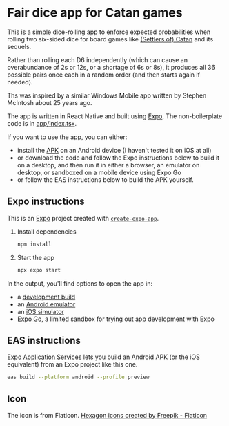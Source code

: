 # Fair dice app for Catan games 
This is a simple dice-rolling app to enforce expected probabilities when rolling two six-sided dice for board games like [(Settlers of) Catan](https://boardgamegeek.com/boardgame/13/catan) and its sequels.

Rather than rolling each D6 independently (which can cause an overabundance of 2s or 12s, or a shortage of 6s or 8s), it produces all 36 possible pairs once each in a random order (and then starts again if needed).

Ths was inspired by a similar Windows Mobile app written by Stephen McIntosh about 25 years ago.

The app is written in React Native and built using [Expo](https://expo.dev). The non-boilerplate code is in [app/index.tsx](https://github.com/rmc29/catan/blob/master/app/index.tsx).

If you want to use the app, you can either:
- install the [APK](https://expo.dev/accounts/rmc29/projects/catan/builds/f7829f18-4169-4078-a9db-7fb97a6eded4) on an Android device (I haven't tested it on iOS at all)
- or download the code and follow the Expo instructions below to build it on a desktop, and then run it in either a browser, an emulator on desktop, or sandboxed on a mobile device using Expo Go
- or follow the EAS instructions below to build the APK yourself.

## Expo instructions
This is an [Expo](https://expo.dev) project created with [`create-expo-app`](https://www.npmjs.com/package/create-expo-app).

1. Install dependencies

   ```bash
   npm install
   ```

2. Start the app

   ```bash
   npx expo start
   ```

In the output, you'll find options to open the app in:

- a [development build](https://docs.expo.dev/develop/development-builds/introduction/)
- an [Android emulator](https://docs.expo.dev/workflow/android-studio-emulator/)
- an [iOS simulator](https://docs.expo.dev/workflow/ios-simulator/)
- [Expo Go](https://expo.dev/go), a limited sandbox for trying out app development with Expo

## EAS instructions
[Expo Application Services](https://docs.expo.dev/tutorial/eas/introduction/) lets you build an Android APK (or the iOS equivalent) from an Expo project like this one.
```bash
eas build --platform android --profile preview
```
## Icon
The icon is from Flaticon. [Hexagon icons created by Freepik - Flaticon](https://www.flaticon.com/free-icons/hexagon)
